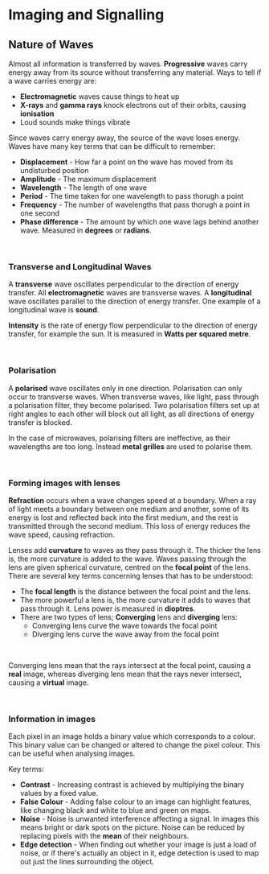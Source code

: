 # Imaging and Signalling

## Nature of Waves

Almost all information is transferred by waves. **Progressive** waves carry energy away from its source without transferring any material. Ways to tell if a wave carries energy are:
- **Electromagnetic** waves cause things to heat up
- **X-rays** and **gamma rays** knock electrons out of their orbits, causing **ionisation**
- Loud sounds make things vibrate

Since waves carry energy away, the source of the wave loses energy. Waves have many key terms that can be difficult to remember:
- **Displacement** - How far a point on the wave has moved from its undisturbed position
- **Amplitude** - The maximum displacement
- **Wavelength** - The length of one wave
- **Period** - The time taken for one wavelength to pass thorugh a point
- **Frequency** - The number of wavelengths that pass thorugh a point in one second
- **Phase difference** - The amount by which one wave lags behind another wave. Measured in **degrees** or **radians**.

<br>

### Transverse and Longitudinal Waves

A **transverse** wave oscillates perpendicular to the direction of energy transfer. All **electromagnetic** waves are transverse waves. A **longitudinal** wave oscillates parallel to the direction of energy transfer. One example of a longitudinal wave is **sound**.

**Intensity** is the rate of energy flow perpendicular to the direction of energy transfer, for example the sun. It is measured in **Watts per squared metre**.

<br>

### Polarisation

A **polarised** wave oscillates only in one direction. Polarisation can only occur to transverse waves. When transverse waves, like light, pass through a polarisation filter, they become polarised. Two polarisation filters set up at right angles to each other will block out all light, as all directions of energy transfer is blocked.

In the case of microwaves, polarising filters are ineffective, as their wavelengths are too long. Instead **metal grilles** are used to polarise them.

<br>

### Forming images with lenses

**Refraction** occurs when a wave changes speed at a boundary. When a ray of light meets a boundary between one medium and another, some of its energy is lost and reflected back into the first medium, and the rest is transmitted through the second medium. This loss of energy reduces the wave speed, causing refraction.

Lenses add **curvature** to waves as they pass through it. The thicker the lens is, the more curvature is added to the wave. Waves passing through the lens are given spherical curvature, centred on the **focal point** of the lens. There are several key terms concerning lenses that has to be understood:
- The **focal length** is the distance between the focal point and the lens.
- The more powerful a lens is, the more curvature it adds to waves that pass through it. Lens power is measured in **dioptres**.
- There are two types of lens; **Converging** lens and **diverging** lens:
  - Converging lens curve the wave towards the focal point
  - Diverging lens curve the wave away from the focal point

<br>

Converging lens mean that the rays intersect at the focal point, causing a **real** image, whereas diverging lens mean that the rays never intersect, causing a **virtual** image.

<br>

### Information in images

Each pixel in an image holds a binary value which corresponds to a colour. This binary value can be changed or altered to change the pixel colour. This can be useful when analysing images.

Key terms:
- **Contrast** - Increasing contrast is achieved by multiplying the binary values by a fixed value.
- **False Colour** - Adding false colour to an image can highlight features, like changing black and white to blue and green on maps.
- **Noise** - Noise is unwanted interference affecting a signal. In images this means bright or dark spots on the picture. Noise can be reduced by replacing pixels with the **mean** of their neighbours.
- **Edge detection** - When finding out whether your image is just a load of noise, or if there's actually an object in it, edge detection is used to map out just the lines surrounding the object.














